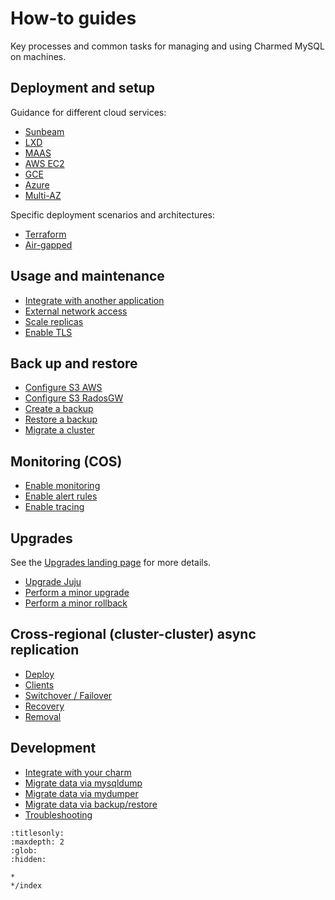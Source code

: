 # How-to guides

Key processes and common tasks for managing and using Charmed MySQL on machines.

## Deployment and setup

Guidance for different cloud services:
* [Sunbeam]
* [LXD]
* [MAAS]
* [AWS EC2]
* [GCE]
* [Azure]
* [Multi-AZ]

Specific deployment scenarios and architectures:

* [Terraform]
* [Air-gapped]

## Usage and maintenance
* [Integrate with another application]
* [External network access]
* [Scale replicas]
* [Enable TLS]

## Back up and restore
* [Configure S3 AWS]
* [Configure S3 RadosGW]
* [Create a backup]
* [Restore a backup]
* [Migrate a cluster]

## Monitoring (COS)
* [Enable monitoring]
* [Enable alert rules]
* [Enable tracing]

## Upgrades
See the [Upgrades landing page] for more details.
* [Upgrade Juju]
* [Perform a minor upgrade]
* [Perform a minor rollback]

## Cross-regional (cluster-cluster) async replication
* [Deploy]
* [Clients]
* [Switchover / Failover]
* [Recovery]
* [Removal]

## Development
* [Integrate with your charm]
* [Migrate data via mysqldump]
* [Migrate data via mydumper]
* [Migrate data via backup/restore]
* [Troubleshooting]


<!--Links-->

[Sunbeam]: /how-to/deploy/sunbeam
[LXD]: /how-to/deploy/lxd
[MAAS]: /how-to/deploy/maas
[AWS EC2]: /how-to/deploy/aws-ec2
[GCE]: /how-to/deploy/gce
[Azure]: /how-to/deploy/azure
[Multi-AZ]: /how-to/deploy/multi-az
[Terraform]: /how-to/deploy/terraform
[Air-gapped]: /how-to/deploy/air-gapped

[Integrate with another application]: /how-to/integrate-with-another-application
[External network access]: /how-to/external-network-access
[Scale replicas]: /how-to/scale-replicas
[Enable TLS]: /how-to/enable-tls

[Configure S3 AWS]: /how-to/back-up-and-restore/configure-s3-aws
[Configure S3 RadosGW]: /how-to/back-up-and-restore/configure-s3-radosgw
[Create a backup]: /how-to/back-up-and-restore/create-a-backup
[Restore a backup]: /how-to/back-up-and-restore/restore-a-backup
[Migrate a cluster]: /how-to/back-up-and-restore/migrate-a-cluster

[Enable monitoring]: /how-to/monitoring-cos/enable-monitoring
[Enable alert rules]: /how-to/monitoring-cos/enable-alert-rules
[Enable tracing]: /how-to/monitoring-cos/enable-tracing

[Upgrades landing page]: /how-to/upgrade/index
[Upgrade Juju]: /how-to/upgrade/upgrade-juju
[Perform a minor upgrade]: /how-to/upgrade/perform-a-minor-upgrade
[Perform a minor rollback]: /how-to/upgrade/perform-a-minor-rollback

[Integrate with your charm]: /how-to/development/integrate-with-your-charm
[Migrate data via mysqldump]: /how-to/development/migrate-data-via-mysqldump
[Migrate data via mydumper]: /how-to/development/migrate-data-via-mydumper
[Migrate data via backup/restore]: /how-to/development/migrate-data-via-backup-restore
[Troubleshooting]: /how-to/development/troubleshooting/index

[Deploy]: /how-to/cross-regional-async-replication/deploy
[Clients]: /how-to/cross-regional-async-replication/clients
[Switchover / Failover]: /how-to/cross-regional-async-replication/switchover-failover
[Recovery]: /how-to/cross-regional-async-replication/recovery
[Removal]: /how-to/cross-regional-async-replication/removal


```{toctree}
:titlesonly:
:maxdepth: 2
:glob:
:hidden:

*
*/index
```
